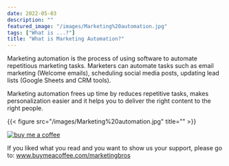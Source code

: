 ```yaml
---
date: 2022-05-03
description: ""
featured_image: "/images/Marketing%20automation.jpg"
tags: ["What is ...?"]
title: "What is Marketing Automation?"
---
```


Marketing automation is the process of using software to automate repetitious marketing tasks. Marketers can automate tasks such as email marketing (Welcome emails), scheduling social media posts, updating lead lists (Google Sheets and CRM tools).

Marketing automation frees up time by reduces repetitive tasks, makes personalization easier and it helps you to deliver the right content to the right people.

{{< figure src="/images/Marketing%20automation.jpg" title="" >}}

[![buy me a coffee](/images/buymeacoffee.png)](https://www.buymeacoffee.com/marketingbros)

If you liked what you read and you want to show us your support, please go to: www.buymeacoffee.com/marketingbros

<div class="ml-embedded" data-form="rrqVPf"></div>
<style type="text/css">@import url("https://groot.mailerlite.com/assets/plugins/groot/modules/includes/groot_fonts/import.css?version=1650619");</style>
    <style type="text/css">
    /* LOADER */
    .ml-form-embedSubmitLoad {
      display: inline-block;
      width: 20px;
      height: 20px;
    }

    .g-recaptcha {
    transform: scale(1);
    -webkit-transform: scale(1);
    transform-origin: 0 0;
    -webkit-transform-origin: 0 0;
    height: ;
    }

    .sr-only {
      position: absolute;
      width: 1px;
      height: 1px;
      padding: 0;
      margin: -1px;
      overflow: hidden;
      clip: rect(0,0,0,0);
      border: 0;
    }

    .ml-form-embedSubmitLoad:after {
      content: " ";
      display: block;
      width: 11px;
      height: 11px;
      margin: 1px;
      border-radius: 50%;
      border: 4px solid #fff;
    border-color: #ffffff #ffffff #ffffff transparent;
    animation: ml-form-embedSubmitLoad 1.2s linear infinite;
    }
    @keyframes ml-form-embedSubmitLoad {
      0% {
      transform: rotate(0deg);
      }
      100% {
      transform: rotate(360deg);
      }
    }
      #mlb2-423669.ml-form-embedContainer {
        box-sizing: border-box;
        display: table;
        margin: 0 auto;
        position: static;
        width: 100% !important;
      }
      #mlb2-423669.ml-form-embedContainer h4,
      #mlb2-423669.ml-form-embedContainer p,
      #mlb2-423669.ml-form-embedContainer span,
      #mlb2-423669.ml-form-embedContainer button {
        text-transform: none !important;
        letter-spacing: normal !important;
      }
      #mlb2-423669.ml-form-embedContainer .ml-form-embedWrapper {
        background-color: #f6f6f6;
        
        border-width: 0px;
        border-color: transparent;
        border-radius: 4px;
        border-style: solid;
        box-sizing: border-box;
        display: inline-block !important;
        margin: 0;
        padding: 0;
        position: relative;
              }
      #mlb2-423669.ml-form-embedContainer .ml-form-embedWrapper.embedPopup,
      #mlb2-423669.ml-form-embedContainer .ml-form-embedWrapper.embedDefault { width: 400px; }
      #mlb2-423669.ml-form-embedContainer .ml-form-embedWrapper.embedForm { max-width: 400px; width: 100%; }
      #mlb2-423669.ml-form-embedContainer .ml-form-align-left { text-align: left; }
      #mlb2-423669.ml-form-embedContainer .ml-form-align-center { text-align: center; }
      #mlb2-423669.ml-form-embedContainer .ml-form-align-default { display: table-cell !important; vertical-align: middle !important; text-align: center !important; }
      #mlb2-423669.ml-form-embedContainer .ml-form-align-right { text-align: right; }
      #mlb2-423669.ml-form-embedContainer .ml-form-embedWrapper .ml-form-embedHeader img {
        border-top-left-radius: 4px;
        border-top-right-radius: 4px;
        height: auto;
        margin: 0 auto !important;
        max-width: 100%;
        width: undefinedpx;
      }
      #mlb2-423669.ml-form-embedContainer .ml-form-embedWrapper .ml-form-embedBody,
      #mlb2-423669.ml-form-embedContainer .ml-form-embedWrapper .ml-form-successBody {
        padding: 20px 20px 0 20px;
      }
      #mlb2-423669.ml-form-embedContainer .ml-form-embedWrapper .ml-form-embedBody.ml-form-embedBodyHorizontal {
        padding-bottom: 0;
      }
      #mlb2-423669.ml-form-embedContainer .ml-form-embedWrapper .ml-form-embedBody .ml-form-embedContent,
      #mlb2-423669.ml-form-embedContainer .ml-form-embedWrapper .ml-form-successBody .ml-form-successContent {
        text-align: left;
        margin: 0 0 20px 0;
      }
      #mlb2-423669.ml-form-embedContainer .ml-form-embedWrapper .ml-form-embedBody .ml-form-embedContent h4,
      #mlb2-423669.ml-form-embedContainer .ml-form-embedWrapper .ml-form-successBody .ml-form-successContent h4 {
        color: #000000;
        font-family: 'Open Sans', Arial, Helvetica, sans-serif;
        font-size: 30px;
        font-weight: 400;
        margin: 0 0 10px 0;
        text-align: left;
        word-break: break-word;
      }
      #mlb2-423669.ml-form-embedContainer .ml-form-embedWrapper .ml-form-embedBody .ml-form-embedContent p,
      #mlb2-423669.ml-form-embedContainer .ml-form-embedWrapper .ml-form-successBody .ml-form-successContent p {
        color: #000000;
        font-family: 'Open Sans', Arial, Helvetica, sans-serif;
        font-size: 14px;
        font-weight: 400;
        line-height: 20px;
        margin: 0 0 10px 0;
        text-align: left;
      }
      #mlb2-423669.ml-form-embedContainer .ml-form-embedWrapper .ml-form-embedBody .ml-form-embedContent ul,
      #mlb2-423669.ml-form-embedContainer .ml-form-embedWrapper .ml-form-embedBody .ml-form-embedContent ol,
      #mlb2-423669.ml-form-embedContainer .ml-form-embedWrapper .ml-form-successBody .ml-form-successContent ul,
      #mlb2-423669.ml-form-embedContainer .ml-form-embedWrapper .ml-form-successBody .ml-form-successContent ol {
        color: #000000;
        font-family: 'Open Sans', Arial, Helvetica, sans-serif;
        font-size: 14px;
      }
      #mlb2-423669.ml-form-embedContainer .ml-form-embedWrapper .ml-form-embedBody .ml-form-embedContent ol ol,
      #mlb2-423669.ml-form-embedContainer .ml-form-embedWrapper .ml-form-successBody .ml-form-successContent ol ol {
        list-style-type: lower-alpha;
      }
      #mlb2-423669.ml-form-embedContainer .ml-form-embedWrapper .ml-form-embedBody .ml-form-embedContent ol ol ol,
      #mlb2-423669.ml-form-embedContainer .ml-form-embedWrapper .ml-form-successBody .ml-form-successContent ol ol ol {
        list-style-type: lower-roman;
      }
      #mlb2-423669.ml-form-embedContainer .ml-form-embedWrapper .ml-form-embedBody .ml-form-embedContent p a,
      #mlb2-423669.ml-form-embedContainer .ml-form-embedWrapper .ml-form-successBody .ml-form-successContent p a {
        color: #000000;
        text-decoration: underline;
      }

      #mlb2-423669.ml-form-embedContainer .ml-form-embedWrapper .ml-block-form .ml-field-group {
        text-align: left!important;
      }

      #mlb2-423669.ml-form-embedContainer .ml-form-embedWrapper .ml-block-form .ml-field-group label {
        margin-bottom: 5px;
        color: #333333;
        font-size: 14px;
        font-family: 'Open Sans', Arial, Helvetica, sans-serif;
        font-weight: bold; font-style: normal; text-decoration: none;;
        display: inline-block;
        line-height: 20px;
      }
      #mlb2-423669.ml-form-embedContainer .ml-form-embedWrapper .ml-form-embedBody .ml-form-embedContent p:last-child,
      #mlb2-423669.ml-form-embedContainer .ml-form-embedWrapper .ml-form-successBody .ml-form-successContent p:last-child {
        margin: 0;
      }
      #mlb2-423669.ml-form-embedContainer .ml-form-embedWrapper .ml-form-embedBody form {
        margin: 0;
        width: 100%;
      }
      #mlb2-423669.ml-form-embedContainer .ml-form-embedWrapper .ml-form-embedBody .ml-form-formContent,
      #mlb2-423669.ml-form-embedContainer .ml-form-embedWrapper .ml-form-embedBody .ml-form-checkboxRow {
        margin: 0 0 20px 0;
        width: 100%;
      }
      #mlb2-423669.ml-form-embedContainer .ml-form-embedWrapper .ml-form-embedBody .ml-form-checkboxRow {
        float: left;
      }
      #mlb2-423669.ml-form-embedContainer .ml-form-embedWrapper .ml-form-embedBody .ml-form-formContent.horozintalForm {
        margin: 0;
        padding: 0 0 20px 0;
        width: 100%;
        height: auto;
        float: left;
      }
      #mlb2-423669.ml-form-embedContainer .ml-form-embedWrapper .ml-form-embedBody .ml-form-fieldRow {
        margin: 0 0 10px 0;
        width: 100%;
      }
      #mlb2-423669.ml-form-embedContainer .ml-form-embedWrapper .ml-form-embedBody .ml-form-fieldRow.ml-last-item {
        margin: 0;
      }
      #mlb2-423669.ml-form-embedContainer .ml-form-embedWrapper .ml-form-embedBody .ml-form-fieldRow.ml-formfieldHorizintal {
        margin: 0;
      }
      #mlb2-423669.ml-form-embedContainer .ml-form-embedWrapper .ml-form-embedBody .ml-form-fieldRow input {
        background-color: #ffffff !important;
        color: #333333 !important;
        border-color: #cccccc;
        border-radius: 4px !important;
        border-style: solid !important;
        border-width: 1px !important;
        font-family: 'Open Sans', Arial, Helvetica, sans-serif;
        font-size: 14px !important;
        height: auto;
        line-height: 21px !important;
        margin-bottom: 0;
        margin-top: 0;
        margin-left: 0;
        margin-right: 0;
        padding: 10px 10px !important;
        width: 100% !important;
        box-sizing: border-box !important;
        max-width: 100% !important;
      }
      #mlb2-423669.ml-form-embedContainer .ml-form-embedWrapper .ml-form-embedBody .ml-form-fieldRow input::-webkit-input-placeholder,
      #mlb2-423669.ml-form-embedContainer .ml-form-embedWrapper .ml-form-embedBody .ml-form-horizontalRow input::-webkit-input-placeholder { color: #333333; }

      #mlb2-423669.ml-form-embedContainer .ml-form-embedWrapper .ml-form-embedBody .ml-form-fieldRow input::-moz-placeholder,
      #mlb2-423669.ml-form-embedContainer .ml-form-embedWrapper .ml-form-embedBody .ml-form-horizontalRow input::-moz-placeholder { color: #333333; }

      #mlb2-423669.ml-form-embedContainer .ml-form-embedWrapper .ml-form-embedBody .ml-form-fieldRow input:-ms-input-placeholder,
      #mlb2-423669.ml-form-embedContainer .ml-form-embedWrapper .ml-form-embedBody .ml-form-horizontalRow input:-ms-input-placeholder { color: #333333; }

      #mlb2-423669.ml-form-embedContainer .ml-form-embedWrapper .ml-form-embedBody .ml-form-fieldRow input:-moz-placeholder,
      #mlb2-423669.ml-form-embedContainer .ml-form-embedWrapper .ml-form-embedBody .ml-form-horizontalRow input:-moz-placeholder { color: #333333; }

      #mlb2-423669.ml-form-embedContainer .ml-form-embedWrapper .ml-form-embedBody .ml-form-fieldRow textarea, #mlb2-423669.ml-form-embedContainer .ml-form-embedWrapper .ml-form-embedBody .ml-form-horizontalRow textarea {
        background-color: #ffffff !important;
        color: #333333 !important;
        border-color: #cccccc;
        border-radius: 4px !important;
        border-style: solid !important;
        border-width: 1px !important;
        font-family: 'Open Sans', Arial, Helvetica, sans-serif;
        font-size: 14px !important;
        height: auto;
        line-height: 21px !important;
        margin-bottom: 0;
        margin-top: 0;
        padding: 10px 10px !important;
        width: 100% !important;
        box-sizing: border-box !important;
        max-width: 100% !important;
      }

      #mlb2-423669.ml-form-embedContainer .ml-form-embedWrapper .ml-form-embedBody .ml-form-fieldRow .custom-radio .custom-control-label::before, #mlb2-423669.ml-form-embedContainer .ml-form-embedWrapper .ml-form-embedBody .ml-form-horizontalRow .custom-radio .custom-control-label::before, #mlb2-423669.ml-form-embedContainer .ml-form-embedWrapper .ml-form-embedBody .ml-form-fieldRow .custom-checkbox .custom-control-label::before, #mlb2-423669.ml-form-embedContainer .ml-form-embedWrapper .ml-form-embedBody .ml-form-horizontalRow .custom-checkbox .custom-control-label::before, #mlb2-423669.ml-form-embedContainer .ml-form-embedWrapper .ml-form-embedBody .ml-form-embedPermissions .ml-form-embedPermissionsOptionsCheckbox .label-description::before, #mlb2-423669.ml-form-embedContainer .ml-form-embedWrapper .ml-form-embedBody .ml-form-interestGroupsRow .ml-form-interestGroupsRowCheckbox .label-description::before, #mlb2-423669.ml-form-embedContainer .ml-form-embedWrapper .ml-form-embedBody .ml-form-checkboxRow .label-description::before {
          border-color: #cccccc!important;
          background-color: #ffffff!important;
      }

      #mlb2-423669.ml-form-embedContainer .ml-form-embedWrapper .ml-form-embedBody .ml-form-fieldRow input.custom-control-input[type="checkbox"]{
        box-sizing: border-box;
        padding: 0;
        position: absolute;
        z-index: -1;
        opacity: 0;
        margin-top: 5px;
        margin-left: -1.5rem;
        overflow: visible;
      }

      #mlb2-423669.ml-form-embedContainer .ml-form-embedWrapper .ml-form-embedBody .ml-form-fieldRow .custom-checkbox .custom-control-label::before, #mlb2-423669.ml-form-embedContainer .ml-form-embedWrapper .ml-form-embedBody .ml-form-horizontalRow .custom-checkbox .custom-control-label::before, #mlb2-423669.ml-form-embedContainer .ml-form-embedWrapper .ml-form-embedBody .ml-form-embedPermissions .ml-form-embedPermissionsOptionsCheckbox .label-description::before, #mlb2-423669.ml-form-embedContainer .ml-form-embedWrapper .ml-form-embedBody .ml-form-interestGroupsRow .ml-form-interestGroupsRowCheckbox .label-description::before, #mlb2-423669.ml-form-embedContainer .ml-form-embedWrapper .ml-form-embedBody .ml-form-checkboxRow .label-description::before {
        border-radius: 4px!important;
      }


      #mlb2-423669.ml-form-embedContainer .ml-form-embedWrapper .ml-form-embedBody .ml-form-checkboxRow input[type=checkbox]:checked~.label-description::after, #mlb2-423669.ml-form-embedContainer .ml-form-embedWrapper .ml-form-embedBody .ml-form-embedPermissions .ml-form-embedPermissionsOptionsCheckbox input[type=checkbox]:checked~.label-description::after, #mlb2-423669.ml-form-embedContainer .ml-form-embedWrapper .ml-form-embedBody .ml-form-fieldRow .custom-checkbox .custom-control-input:checked~.custom-control-label::after, #mlb2-423669.ml-form-embedContainer .ml-form-embedWrapper .ml-form-embedBody .ml-form-horizontalRow .custom-checkbox .custom-control-input:checked~.custom-control-label::after, #mlb2-423669.ml-form-embedContainer .ml-form-embedWrapper .ml-form-embedBody .ml-form-interestGroupsRow .ml-form-interestGroupsRowCheckbox input[type=checkbox]:checked~.label-description::after {
        background-image: url("data:image/svg+xml,%3csvg xmlns='http://www.w3.org/2000/svg' viewBox='0 0 8 8'%3e%3cpath fill='%23fff' d='M6.564.75l-3.59 3.612-1.538-1.55L0 4.26 2.974 7.25 8 2.193z'/%3e%3c/svg%3e");
      }

      #mlb2-423669.ml-form-embedContainer .ml-form-embedWrapper .ml-form-embedBody .ml-form-fieldRow .custom-radio .custom-control-input:checked~.custom-control-label::after, #mlb2-423669.ml-form-embedContainer .ml-form-embedWrapper .ml-form-embedBody .ml-form-fieldRow .custom-radio .custom-control-input:checked~.custom-control-label::after {
        background-image: url("data:image/svg+xml,%3csvg xmlns='http://www.w3.org/2000/svg' viewBox='-4 -4 8 8'%3e%3ccircle r='3' fill='%23fff'/%3e%3c/svg%3e");
      }

      #mlb2-423669.ml-form-embedContainer .ml-form-embedWrapper .ml-form-embedBody .ml-form-fieldRow .custom-radio .custom-control-input:checked~.custom-control-label::before, #mlb2-423669.ml-form-embedContainer .ml-form-embedWrapper .ml-form-embedBody .ml-form-horizontalRow .custom-radio .custom-control-input:checked~.custom-control-label::before, #mlb2-423669.ml-form-embedContainer .ml-form-embedWrapper .ml-form-embedBody .ml-form-fieldRow .custom-checkbox .custom-control-input:checked~.custom-control-label::before, #mlb2-423669.ml-form-embedContainer .ml-form-embedWrapper .ml-form-embedBody .ml-form-horizontalRow .custom-checkbox .custom-control-input:checked~.custom-control-label::before, #mlb2-423669.ml-form-embedContainer .ml-form-embedWrapper .ml-form-embedBody .ml-form-embedPermissions .ml-form-embedPermissionsOptionsCheckbox input[type=checkbox]:checked~.label-description::before, #mlb2-423669.ml-form-embedContainer .ml-form-embedWrapper .ml-form-embedBody .ml-form-interestGroupsRow .ml-form-interestGroupsRowCheckbox input[type=checkbox]:checked~.label-description::before, #mlb2-423669.ml-form-embedContainer .ml-form-embedWrapper .ml-form-embedBody .ml-form-checkboxRow input[type=checkbox]:checked~.label-description::before  {
          border-color: #000000!important;
          background-color: #000000!important;
          color: #ffffff!important;
      }

      #mlb2-423669.ml-form-embedContainer .ml-form-embedWrapper .ml-form-embedBody .ml-form-fieldRow .custom-radio .custom-control-label::before, #mlb2-423669.ml-form-embedContainer .ml-form-embedWrapper .ml-form-embedBody .ml-form-horizontalRow .custom-radio .custom-control-label::before, #mlb2-423669.ml-form-embedContainer .ml-form-embedWrapper .ml-form-embedBody .ml-form-fieldRow .custom-radio .custom-control-label::after, #mlb2-423669.ml-form-embedContainer .ml-form-embedWrapper .ml-form-embedBody .ml-form-horizontalRow .custom-radio .custom-control-label::after, #mlb2-423669.ml-form-embedContainer .ml-form-embedWrapper .ml-form-embedBody .ml-form-fieldRow .custom-checkbox .custom-control-label::before, #mlb2-423669.ml-form-embedContainer .ml-form-embedWrapper .ml-form-embedBody .ml-form-fieldRow .custom-checkbox .custom-control-label::after, #mlb2-423669.ml-form-embedContainer .ml-form-embedWrapper .ml-form-embedBody .ml-form-horizontalRow .custom-checkbox .custom-control-label::before, #mlb2-423669.ml-form-embedContainer .ml-form-embedWrapper .ml-form-embedBody .ml-form-horizontalRow .custom-checkbox .custom-control-label::after {
           top: 2px;
           box-sizing: border-box;
      }

      #mlb2-423669.ml-form-embedContainer .ml-form-embedWrapper .ml-form-embedBody .ml-form-embedPermissions .ml-form-embedPermissionsOptionsCheckbox .label-description::before, #mlb2-423669.ml-form-embedContainer .ml-form-embedWrapper .ml-form-embedBody .ml-form-embedPermissions .ml-form-embedPermissionsOptionsCheckbox .label-description::after, #mlb2-423669.ml-form-embedContainer .ml-form-embedWrapper .ml-form-embedBody .ml-form-checkboxRow .label-description::before, #mlb2-423669.ml-form-embedContainer .ml-form-embedWrapper .ml-form-embedBody .ml-form-checkboxRow .label-description::after {
           top: 0px!important;
           box-sizing: border-box!important;
      }

      #mlb2-423669.ml-form-embedContainer .ml-form-embedWrapper .ml-form-embedBody .ml-form-checkboxRow .label-description::before, #mlb2-423669.ml-form-embedContainer .ml-form-embedWrapper .ml-form-embedBody .ml-form-checkboxRow .label-description::after {
        top: 0px!important;
           box-sizing: border-box!important;
      }

       #mlb2-423669.ml-form-embedContainer .ml-form-embedWrapper .ml-form-embedBody .ml-form-interestGroupsRow .ml-form-interestGroupsRowCheckbox .label-description::after {
            top: 0px!important;
            box-sizing: border-box!important;
            position: absolute;
            left: -1.5rem;
            display: block;
            width: 1rem;
            height: 1rem;
            content: "";
       }

      #mlb2-423669.ml-form-embedContainer .ml-form-embedWrapper .ml-form-embedBody .ml-form-interestGroupsRow .ml-form-interestGroupsRowCheckbox .label-description::before {
        top: 0px!important;
        box-sizing: border-box!important;
      }

      #mlb2-423669.ml-form-embedContainer .ml-form-embedWrapper .ml-form-embedBody .custom-control-label::before {
          position: absolute;
          top: 4px;
          left: -1.5rem;
          display: block;
          width: 16px;
          height: 16px;
          pointer-events: none;
          content: "";
          background-color: #ffffff;
          border: #adb5bd solid 1px;
          border-radius: 50%;
      }

      #mlb2-423669.ml-form-embedContainer .ml-form-embedWrapper .ml-form-embedBody .custom-control-label::after {
          position: absolute;
          top: 2px!important;
          left: -1.5rem;
          display: block;
          width: 1rem;
          height: 1rem;
          content: "";
      }

      #mlb2-423669.ml-form-embedContainer .ml-form-embedWrapper .ml-form-embedBody .ml-form-embedPermissions .ml-form-embedPermissionsOptionsCheckbox .label-description::before, #mlb2-423669.ml-form-embedContainer .ml-form-embedWrapper .ml-form-embedBody .ml-form-interestGroupsRow .ml-form-interestGroupsRowCheckbox .label-description::before, #mlb2-423669.ml-form-embedContainer .ml-form-embedWrapper .ml-form-embedBody .ml-form-checkboxRow .label-description::before {
          position: absolute;
          top: 4px;
          left: -1.5rem;
          display: block;
          width: 16px;
          height: 16px;
          pointer-events: none;
          content: "";
          background-color: #ffffff;
          border: #adb5bd solid 1px;
          border-radius: 50%;
      }

      #mlb2-423669.ml-form-embedContainer .ml-form-embedWrapper .ml-form-embedBody .ml-form-embedPermissions .ml-form-embedPermissionsOptionsCheckbox .label-description::after {
          position: absolute;
          top: 0px!important;
          left: -1.5rem;
          display: block;
          width: 1rem;
          height: 1rem;
          content: "";
      }

      #mlb2-423669.ml-form-embedContainer .ml-form-embedWrapper .ml-form-embedBody .ml-form-checkboxRow .label-description::after {
          position: absolute;
          top: 0px!important;
          left: -1.5rem;
          display: block;
          width: 1rem;
          height: 1rem;
          content: "";
      }

      #mlb2-423669.ml-form-embedContainer .ml-form-embedWrapper .ml-form-embedBody .custom-radio .custom-control-label::after {
          background: no-repeat 50%/50% 50%;
      }
      #mlb2-423669.ml-form-embedContainer .ml-form-embedWrapper .ml-form-embedBody .custom-checkbox .custom-control-label::after, #mlb2-423669.ml-form-embedContainer .ml-form-embedWrapper .ml-form-embedBody .ml-form-embedPermissions .ml-form-embedPermissionsOptionsCheckbox .label-description::after, #mlb2-423669.ml-form-embedContainer .ml-form-embedWrapper .ml-form-embedBody .ml-form-interestGroupsRow .ml-form-interestGroupsRowCheckbox .label-description::after, #mlb2-423669.ml-form-embedContainer .ml-form-embedWrapper .ml-form-embedBody .ml-form-checkboxRow .label-description::after {
          background: no-repeat 50%/50% 50%;
      }

      #mlb2-423669.ml-form-embedContainer .ml-form-embedWrapper .ml-form-embedBody .ml-form-fieldRow .custom-control, #mlb2-423669.ml-form-embedContainer .ml-form-embedWrapper .ml-form-embedBody .ml-form-horizontalRow .custom-control {
        position: relative;
        display: block;
        min-height: 1.5rem;
        padding-left: 1.5rem;
      }

      #mlb2-423669.ml-form-embedContainer .ml-form-embedWrapper .ml-form-embedBody .ml-form-fieldRow .custom-radio .custom-control-input, #mlb2-423669.ml-form-embedContainer .ml-form-embedWrapper .ml-form-embedBody .ml-form-horizontalRow .custom-radio .custom-control-input, #mlb2-423669.ml-form-embedContainer .ml-form-embedWrapper .ml-form-embedBody .ml-form-fieldRow .custom-checkbox .custom-control-input, #mlb2-423669.ml-form-embedContainer .ml-form-embedWrapper .ml-form-embedBody .ml-form-horizontalRow .custom-checkbox .custom-control-input {
          position: absolute;
          z-index: -1;
          opacity: 0;
          box-sizing: border-box;
          padding: 0;
      }

      #mlb2-423669.ml-form-embedContainer .ml-form-embedWrapper .ml-form-embedBody .ml-form-fieldRow .custom-radio .custom-control-label, #mlb2-423669.ml-form-embedContainer .ml-form-embedWrapper .ml-form-embedBody .ml-form-horizontalRow .custom-radio .custom-control-label, #mlb2-423669.ml-form-embedContainer .ml-form-embedWrapper .ml-form-embedBody .ml-form-fieldRow .custom-checkbox .custom-control-label, #mlb2-423669.ml-form-embedContainer .ml-form-embedWrapper .ml-form-embedBody .ml-form-horizontalRow .custom-checkbox .custom-control-label {
          color: #000000;
          font-size: 12px!important;
          font-family: 'Open Sans', Arial, Helvetica, sans-serif;
          line-height: 22px;
          margin-bottom: 0;
          position: relative;
          vertical-align: top;
          font-style: normal;
          font-weight: 700;
      }

      #mlb2-423669.ml-form-embedContainer .ml-form-embedWrapper .ml-form-embedBody .ml-form-fieldRow .custom-select, #mlb2-423669.ml-form-embedContainer .ml-form-embedWrapper .ml-form-embedBody .ml-form-horizontalRow .custom-select {
        background-color: #ffffff !important;
        color: #333333 !important;
        border-color: #cccccc;
        border-radius: 4px !important;
        border-style: solid !important;
        border-width: 1px !important;
        font-family: 'Open Sans', Arial, Helvetica, sans-serif;
        font-size: 14px !important;
        line-height: 20px !important;
        margin-bottom: 0;
        margin-top: 0;
        padding: 10px 28px 10px 12px !important;
        width: 100% !important;
        box-sizing: border-box !important;
        max-width: 100% !important;
        height: auto;
        display: inline-block;
        vertical-align: middle;
        background: url('https://cdn.mailerlite.com/images/default/dropdown.svg') no-repeat right .75rem center/8px 10px;
        -webkit-appearance: none;
        -moz-appearance: none;
        appearance: none;
      }


      #mlb2-423669.ml-form-embedContainer .ml-form-embedWrapper .ml-form-embedBody .ml-form-horizontalRow {
        height: auto;
        width: 100%;
        float: left;
      }
      .ml-form-formContent.horozintalForm .ml-form-horizontalRow .ml-input-horizontal { width: 70%; float: left; }
      .ml-form-formContent.horozintalForm .ml-form-horizontalRow .ml-button-horizontal { width: 30%; float: left; }
      .ml-form-formContent.horozintalForm .ml-form-horizontalRow .ml-button-horizontal.labelsOn { padding-top: 25px;  }
      .ml-form-formContent.horozintalForm .ml-form-horizontalRow .horizontal-fields { box-sizing: border-box; float: left; padding-right: 10px;  }
      #mlb2-423669.ml-form-embedContainer .ml-form-embedWrapper .ml-form-embedBody .ml-form-horizontalRow input {
        background-color: #ffffff;
        color: #333333;
        border-color: #cccccc;
        border-radius: 4px;
        border-style: solid;
        border-width: 1px;
        font-family: 'Open Sans', Arial, Helvetica, sans-serif;
        font-size: 14px;
        line-height: 20px;
        margin-bottom: 0;
        margin-top: 0;
        padding: 10px 10px;
        width: 100%;
        box-sizing: border-box;
        overflow-y: initial;
      }
      #mlb2-423669.ml-form-embedContainer .ml-form-embedWrapper .ml-form-embedBody .ml-form-horizontalRow button {
        background-color: #000000 !important;
        border-color: #000000;
        border-style: solid;
        border-width: 1px;
        border-radius: 4px;
        box-shadow: none;
        color: #ffffff !important;
        cursor: pointer;
        font-family: 'Open Sans', Arial, Helvetica, sans-serif;
        font-size: 14px !important;
        font-weight: 700;
        line-height: 20px;
        margin: 0 !important;
        padding: 10px !important;
        width: 100%;
        height: auto;
      }
      #mlb2-423669.ml-form-embedContainer .ml-form-embedWrapper .ml-form-embedBody .ml-form-horizontalRow button:hover {
        background-color: #333333 !important;
        border-color: #333333 !important;
      }
      #mlb2-423669.ml-form-embedContainer .ml-form-embedWrapper .ml-form-embedBody .ml-form-checkboxRow input[type="checkbox"] {
        box-sizing: border-box;
        padding: 0;
        position: absolute;
        z-index: -1;
        opacity: 0;
        margin-top: 5px;
        margin-left: -1.5rem;
        overflow: visible;
      }
      #mlb2-423669.ml-form-embedContainer .ml-form-embedWrapper .ml-form-embedBody .ml-form-checkboxRow .label-description {
        color: #000000;
        display: block;
        font-family: 'Open Sans', Arial, Helvetica, sans-serif;
        font-size: 12px;
        text-align: left;
        margin-bottom: 0;
        position: relative;
        vertical-align: top;
      }
      #mlb2-423669.ml-form-embedContainer .ml-form-embedWrapper .ml-form-embedBody .ml-form-checkboxRow label {
        font-weight: normal;
        margin: 0;
        padding: 0;
        position: relative;
        display: block;
        min-height: 24px;
        padding-left: 24px;

      }
      #mlb2-423669.ml-form-embedContainer .ml-form-embedWrapper .ml-form-embedBody .ml-form-checkboxRow label a {
        color: #000000;
        text-decoration: underline;
      }
      #mlb2-423669.ml-form-embedContainer .ml-form-embedWrapper .ml-form-embedBody .ml-form-checkboxRow label p {
        color: #000000 !important;
        font-family: 'Open Sans', Arial, Helvetica, sans-serif !important;
        font-size: 12px !important;
        font-weight: normal !important;
        line-height: 18px !important;
        padding: 0 !important;
        margin: 0 5px 0 0 !important;
      }
      #mlb2-423669.ml-form-embedContainer .ml-form-embedWrapper .ml-form-embedBody .ml-form-checkboxRow label p:last-child {
        margin: 0;
      }
      #mlb2-423669.ml-form-embedContainer .ml-form-embedWrapper .ml-form-embedBody .ml-form-embedSubmit {
        margin: 0 0 20px 0;
        float: left;
        width: 100%;
      }
      #mlb2-423669.ml-form-embedContainer .ml-form-embedWrapper .ml-form-embedBody .ml-form-embedSubmit button {
        background-color: #000000 !important;
        border: none !important;
        border-radius: 4px !important;
        box-shadow: none !important;
        color: #ffffff !important;
        cursor: pointer;
        font-family: 'Open Sans', Arial, Helvetica, sans-serif !important;
        font-size: 14px !important;
        font-weight: 700 !important;
        line-height: 21px !important;
        height: auto;
        padding: 10px !important;
        width: 100% !important;
        box-sizing: border-box !important;
      }
      #mlb2-423669.ml-form-embedContainer .ml-form-embedWrapper .ml-form-embedBody .ml-form-embedSubmit button.loading {
        display: none;
      }
      #mlb2-423669.ml-form-embedContainer .ml-form-embedWrapper .ml-form-embedBody .ml-form-embedSubmit button:hover {
        background-color: #333333 !important;
      }
      .ml-subscribe-close {
        width: 30px;
        height: 30px;
        background: url('https://cdn.mailerlite.com/images/default/modal_close.png') no-repeat;
        background-size: 30px;
        cursor: pointer;
        margin-top: -10px;
        margin-right: -10px;
        position: absolute;
        top: 0;
        right: 0;
      }
      .ml-error input, .ml-error textarea, .ml-error select {
        border-color: red!important;
      }

      .ml-error .custom-checkbox-radio-list {
        border: 1px solid red !important;
        border-radius: 4px;
        padding: 10px;
      }

      .ml-error .label-description,
      .ml-error .label-description p,
      .ml-error .label-description p a,
      .ml-error label:first-child {
        color: #ff0000 !important;
      }

      #mlb2-423669.ml-form-embedContainer .ml-form-embedWrapper .ml-form-embedBody .ml-form-checkboxRow.ml-error .label-description p,
      #mlb2-423669.ml-form-embedContainer .ml-form-embedWrapper .ml-form-embedBody .ml-form-checkboxRow.ml-error .label-description p:first-letter {
        color: #ff0000 !important;
      }
            @media only screen and (max-width: 400px){

        .ml-form-embedWrapper.embedDefault, .ml-form-embedWrapper.embedPopup { width: 100%!important; }
        .ml-form-formContent.horozintalForm { float: left!important; }
        .ml-form-formContent.horozintalForm .ml-form-horizontalRow { height: auto!important; width: 100%!important; float: left!important; }
        .ml-form-formContent.horozintalForm .ml-form-horizontalRow .ml-input-horizontal { width: 100%!important; }
        .ml-form-formContent.horozintalForm .ml-form-horizontalRow .ml-input-horizontal > div { padding-right: 0px!important; padding-bottom: 10px; }
        .ml-form-formContent.horozintalForm .ml-button-horizontal { width: 100%!important; }
        .ml-form-formContent.horozintalForm .ml-button-horizontal.labelsOn { padding-top: 0px!important; }

      }
    </style>

    
  
    
    <style type="text/css">
      #mlb2-423669.ml-form-embedContainer .ml-form-embedWrapper .ml-form-embedBody .ml-form-embedPermissions { text-align: left; float: left; width: 100%; }
      #mlb2-423669.ml-form-embedContainer .ml-form-embedWrapper .ml-form-embedBody .ml-form-embedPermissions .ml-form-embedPermissionsContent {
        margin: 0 0 15px 0;
        text-align: left;
      }
      #mlb2-423669.ml-form-embedContainer .ml-form-embedWrapper .ml-form-embedBody .ml-form-embedPermissions .ml-form-embedPermissionsContent.horizontal {
        margin: 0 0 15px 0;
      }
      #mlb2-423669.ml-form-embedContainer .ml-form-embedWrapper .ml-form-embedBody .ml-form-embedPermissions .ml-form-embedPermissionsContent h4 {
        color: #000000;
        font-family: 'Open Sans', Arial, Helvetica, sans-serif;
        font-size: 12px;
        font-weight: 700;
        line-height: 18px;
        margin: 0 0 10px 0;
        word-break: break-word;
      }
      #mlb2-423669.ml-form-embedContainer .ml-form-embedWrapper .ml-form-embedBody .ml-form-embedPermissions .ml-form-embedPermissionsContent p {
        color: #000000;
        font-family: 'Open Sans', Arial, Helvetica, sans-serif;
        font-size: 12px;
        line-height: 18px;
        margin: 0 0 10px 0;
      }

      #mlb2-423669.ml-form-embedContainer .ml-form-embedWrapper .ml-form-embedBody .ml-form-embedPermissions .ml-form-embedPermissionsContent.privacy-policy p {
        color: #000000;
        font-family: 'Open Sans', Arial, Helvetica, sans-serif;
        font-size: 12px;
        line-height: 22px;
        margin: 0 0 10px 0;
      }

      #mlb2-423669.ml-form-embedContainer .ml-form-embedWrapper .ml-form-embedBody .ml-form-embedPermissions .ml-form-embedPermissionsContent.privacy-policy p a {
        color: #000000;
      }

      #mlb2-423669.ml-form-embedContainer .ml-form-embedWrapper .ml-form-embedBody .ml-form-embedPermissions .ml-form-embedPermissionsContent.privacy-policy p:last-child {
        margin: 0;
      }

      #mlb2-423669.ml-form-embedContainer .ml-form-embedWrapper .ml-form-embedBody .ml-form-embedPermissions .ml-form-embedPermissionsContent p a {
        color: #000000;
        text-decoration: underline;
      }
      #mlb2-423669.ml-form-embedContainer .ml-form-embedWrapper .ml-form-embedBody .ml-form-embedPermissions .ml-form-embedPermissionsContent p:last-child { margin: 0 0 15px 0; }
      #mlb2-423669.ml-form-embedContainer .ml-form-embedWrapper .ml-form-embedBody .ml-form-embedPermissions .ml-form-embedPermissionsOptions {
        margin: 0;
        padding: 0;
      }
      #mlb2-423669.ml-form-embedContainer .ml-form-embedWrapper .ml-form-embedBody .ml-form-embedPermissions .ml-form-embedPermissionsOptionsCheckbox {
        margin: 0 0 10px 0;
      }
      #mlb2-423669.ml-form-embedContainer .ml-form-embedWrapper .ml-form-embedBody .ml-form-embedPermissions .ml-form-embedPermissionsOptionsCheckbox:last-child {
        margin: 0;
      }
      #mlb2-423669.ml-form-embedContainer .ml-form-embedWrapper .ml-form-embedBody .ml-form-embedPermissions .ml-form-embedPermissionsOptionsCheckbox label {
        font-weight: normal;
        margin: 0;
        padding: 0;
        position: relative;
        display: block;
        min-height: 24px;
        padding-left: 24px;
      }
      #mlb2-423669.ml-form-embedContainer .ml-form-embedWrapper .ml-form-embedBody .ml-form-embedPermissions .ml-form-embedPermissionsOptionsCheckbox .label-description {
        color: #000000;
        font-family: 'Open Sans', Arial, Helvetica, sans-serif;
        font-size: 12px;
        line-height: 18px;
        text-align: left;
        margin-bottom: 0;
        position: relative;
        vertical-align: top;
        font-style: normal;
        font-weight: 700;
      }
      #mlb2-423669.ml-form-embedContainer .ml-form-embedWrapper .ml-form-embedBody .ml-form-embedPermissions .ml-form-embedPermissionsOptionsCheckbox .description {
        color: #000000;
        font-family: 'Open Sans', Arial, Helvetica, sans-serif;
        font-size: 12px;
        font-style: italic;
        font-weight: 400;
        line-height: 18px;
        margin: 5px 0 0 0;
      }
      #mlb2-423669.ml-form-embedContainer .ml-form-embedWrapper .ml-form-embedBody .ml-form-embedPermissions .ml-form-embedPermissionsOptionsCheckbox input[type="checkbox"] {
        box-sizing: border-box;
        padding: 0;
        position: absolute;
        z-index: -1;
        opacity: 0;
        margin-top: 5px;
        margin-left: -1.5rem;
        overflow: visible;
      }
      #mlb2-423669.ml-form-embedContainer .ml-form-embedWrapper .ml-form-embedBody .ml-form-embedPermissions .ml-form-embedMailerLite-GDPR {
        padding-bottom: 20px;
      }
      #mlb2-423669.ml-form-embedContainer .ml-form-embedWrapper .ml-form-embedBody .ml-form-embedPermissions .ml-form-embedMailerLite-GDPR p {
        color: #000000;
        font-family: 'Open Sans', Arial, Helvetica, sans-serif;
        font-size: 10px;
        line-height: 14px;
        margin: 0;
        padding: 0;
      }
      #mlb2-423669.ml-form-embedContainer .ml-form-embedWrapper .ml-form-embedBody .ml-form-embedPermissions .ml-form-embedMailerLite-GDPR p a {
        color: #000000;
        text-decoration: underline;

      }
      @media (max-width: 768px) {
        #mlb2-423669.ml-form-embedContainer .ml-form-embedWrapper .ml-form-embedBody .ml-form-embedPermissions .ml-form-embedPermissionsContent p {
          font-size: 12px !important;
          line-height: 18px !important;
        }
        #mlb2-423669.ml-form-embedContainer .ml-form-embedWrapper .ml-form-embedBody .ml-form-embedPermissions .ml-form-embedMailerLite-GDPR p {
          font-size: 10px !important;
          line-height: 14px !important;
        }
      }
    </style>

    
    

    
    

    

      
        
        
      

      
        
        
      

      

            
            
            
            
            
            
      

      

      
        
        
         
        
        
      

        
        
        
        
        
        
      

       

        
        
        
        
        
        
        
       


      
        
        
        
        
  



  
        
        
        
      


      
    
    
    
    
    
  

  
        
        
        
        
        
      

      
        
        
        
        
        
      

      
        
        
        
        
        
      

       

        
        
        
        
       

       
        
        
        
        
      

      
        
        
        
        
        
        
        
       

    

    


      


      

      
      

      

      





    

      
    <div id="mlb2-423669" class="ml-form-embedContainer ml-subscribe-form ml-subscribe-form-423669">
      <div class="ml-form-align-center ">
        <div class="ml-form-embedWrapper embedForm">

          
          

          <div class="ml-form-embedBody ml-form-embedBodyDefault row-form">

            <div class="ml-form-embedContent" style=" ">
              
                <h4>Newsletter</h4>
                <p>Signup to stay up to date about the latest automations!</p>
              
            </div>

            <form class="ml-block-form" action="https://assets.mailerlite.com/jsonp/43105/forms/54439815624524996/subscribe" data-code="" method="post" target="_blank">
              <div class="ml-form-formContent">
                

                  
                  <div class="ml-form-fieldRow ">
                    <div class="ml-field-group ml-field-name">

                      


                      <!-- input -->
                      <input aria-label="name" type="text" class="form-control" data-inputmask="" name="fields[name]" placeholder="Name" autocomplete="name">
                      <!-- /input -->

                      <!-- textarea -->
                      
                      <!-- /textarea -->

                      <!-- select -->
                      
                      <!-- /select -->

                      <!-- checkboxes -->
            
            <!-- /checkboxes -->

                      <!-- radio -->
                      
                      <!-- /radio -->

                      <!-- countries -->
                      
                      <!-- /countries -->





                    </div>
                  </div><div class="ml-form-fieldRow ml-last-item">
                    <div class="ml-field-group ml-field-email ml-validate-email ml-validate-required">

                      


                      <!-- input -->
                      <input aria-label="email" aria-required="true" type="email" class="form-control" data-inputmask="" name="fields[email]" placeholder="Email" autocomplete="email">
                      <!-- /input -->

                      <!-- textarea -->
                      
                      <!-- /textarea -->

                      <!-- select -->
                      
                      <!-- /select -->

                      <!-- checkboxes -->
            
            <!-- /checkboxes -->

                      <!-- radio -->
                      
                      <!-- /radio -->

                      <!-- countries -->
                      
                      <!-- /countries -->





                    </div>
                  </div>
                
              </div>

              

              <!-- Privacy policy -->
              <div class="ml-form-embedPermissions" style="">
                <div class="ml-form-embedPermissionsContent default privacy-policy">

                  

                  
                          <p>You can unsubscribe anytime. For more details, review our Privacy Policy.</p>
                  

                  
                </div>
              </div>
              <!-- /Privacy policy -->

              

              

              <div class="ml-form-checkboxRow ml-validate-required">
                
                  <label class="checkbox">
                    <input type="checkbox">
                    <div class="label-description">
                      <p>Opt in to receive news and updates.</p>
                    </div>
                  </label>
                
              </div>






              
              <input type="hidden" name="ml-submit" value="1">

              <div class="ml-form-embedSubmit">
                
                  <button type="submit" class="primary">Subscribe</button>
                
                <button disabled="disabled" style="display: none;" type="button" class="loading">
                  <div class="ml-form-embedSubmitLoad"></div>
                  <span class="sr-only">Loading...</span>
                </button>
              </div>

              
              <input type="hidden" name="anticsrf" value="true">
            </form>
          </div>

          <div class="ml-form-successBody row-success" style="display: none">

            <div class="ml-form-successContent">
              
                <h4>Thank you!</h4>
                
                  <p>You have successfully joined our subscriber list.</p>
                
              
            </div>

          </div>
        </div>
      </div>
    </div>

  

  
  
  <script>
    function ml_webform_success_423669() {
      var $ = ml_jQuery || jQuery;
      $('.ml-subscribe-form-423669 .row-success').show();
      $('.ml-subscribe-form-423669 .row-form').hide();
    }
      </script>
  
  
      <script src="https://groot.mailerlite.com/js/w/webforms.min.js?ve398743b733fc0b40dcbf5777b0b4406" type="text/javascript"></script>